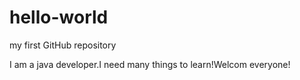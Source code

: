 # hello-world
my first GitHub repository

I am a java developer.I need many things to learn!Welcom everyone!
